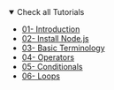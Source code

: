 <details open style="margin-left: 33px">
<summary>Check all Tutorials</summary>

- [01- Introduction](./30DaysOfJavaScript/01-Introduction.md)
- [02- Install Node.js](./30DaysOfJavaScript/02-Installation.md)
- [03- Basic Terminology](./30DaysOfJavaScript/03-Basics.md)
- [04- Operators](./30DaysOfJavaScript/04-Operators.md)
- [05- Conditionals](./30DaysOfJavaScript/05-Conditionals.md)
- [06- Loops](./30DaysOfJavaScript/06-Loops.md)

</details>